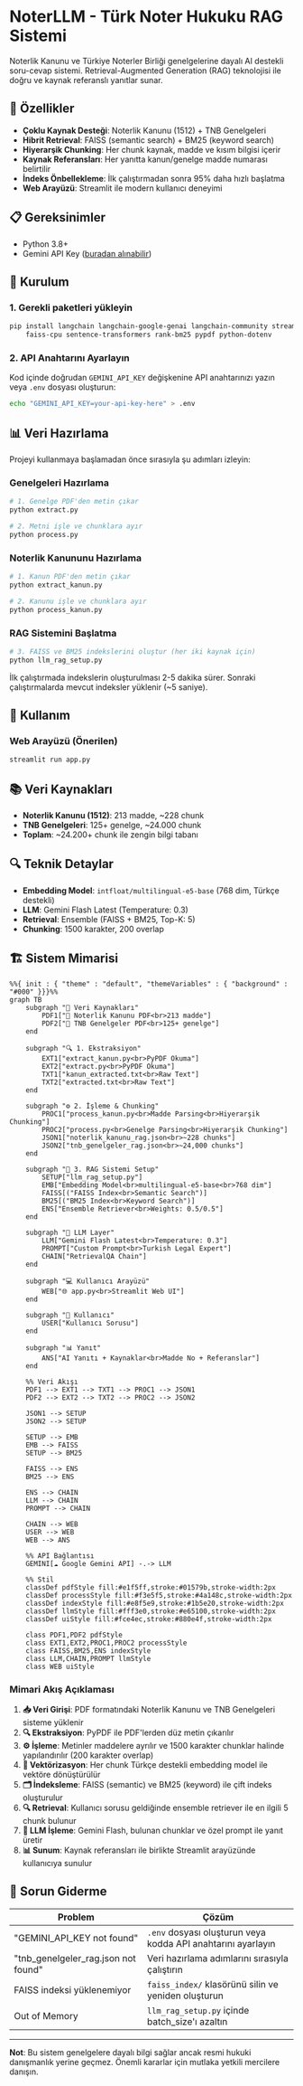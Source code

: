 # NoterLLM - Türk Noter Hukuku RAG Sistemi

Noterlik Kanunu ve Türkiye Noterler Birliği genelgelerine dayalı AI destekli soru-cevap sistemi. Retrieval-Augmented Generation (RAG) teknolojisi ile doğru ve kaynak referanslı yanıtlar sunar.

## 🚀 Özellikler

- **Çoklu Kaynak Desteği**: Noterlik Kanunu (1512) + TNB Genelgeleri
- **Hibrit Retrieval**: FAISS (semantic search) + BM25 (keyword search)
- **Hiyerarşik Chunking**: Her chunk kaynak, madde ve kısım bilgisi içerir
- **Kaynak Referansları**: Her yanıtta kanun/genelge madde numarası belirtilir
- **İndeks Önbellekleme**: İlk çalıştırmadan sonra 95% daha hızlı başlatma
- **Web Arayüzü**: Streamlit ile modern kullanıcı deneyimi

## 📋 Gereksinimler

- Python 3.8+
- Gemini API Key ([buradan alınabilir](https://makersuite.google.com/app/apikey))

## 🔧 Kurulum

### 1. Gerekli paketleri yükleyin
```bash
pip install langchain langchain-google-genai langchain-community streamlit \
    faiss-cpu sentence-transformers rank-bm25 pypdf python-dotenv
```

### 2. API Anahtarını Ayarlayın
Kod içinde doğrudan `GEMINI_API_KEY` değişkenine API anahtarınızı yazın veya `.env` dosyası oluşturun:
```bash
echo "GEMINI_API_KEY=your-api-key-here" > .env
```

## 📊 Veri Hazırlama

Projeyi kullanmaya başlamadan önce sırasıyla şu adımları izleyin:

### Genelgeleri Hazırlama
```bash
# 1. Genelge PDF'den metin çıkar
python extract.py

# 2. Metni işle ve chunklara ayır
python process.py
```

### Noterlik Kanununu Hazırlama
```bash
# 1. Kanun PDF'den metin çıkar
python extract_kanun.py

# 2. Kanunu işle ve chunklara ayır
python process_kanun.py
```

### RAG Sistemini Başlatma
```bash
# 3. FAISS ve BM25 indekslerini oluştur (her iki kaynak için)
python llm_rag_setup.py
```

İlk çalıştırmada indekslerin oluşturulması 2-5 dakika sürer. Sonraki çalıştırmalarda mevcut indeksler yüklenir (~5 saniye).

## 💬 Kullanım

### Web Arayüzü (Önerilen)
```bash
streamlit run app.py
```

## 📚 Veri Kaynakları

- **Noterlik Kanunu (1512)**: 213 madde, ~228 chunk
- **TNB Genelgeleri**: 125+ genelge, ~24.000 chunk
- **Toplam**: ~24.200+ chunk ile zengin bilgi tabanı

## 🔍 Teknik Detaylar

- **Embedding Model**: `intfloat/multilingual-e5-base` (768 dim, Türkçe destekli)
- **LLM**: Gemini Flash Latest (Temperature: 0.3)
- **Retrieval**: Ensemble (FAISS + BM25, Top-K: 5)
- **Chunking**: 1500 karakter, 200 overlap

## 🏗️ Sistem Mimarisi

```mermaid
%%{ init : { "theme" : "default", "themeVariables" : { "background" : "#000" }}}%%
graph TB
    subgraph "📁 Veri Kaynakları"
        PDF1["📄 Noterlik Kanunu PDF<br>213 madde"]
        PDF2["📄 TNB Genelgeler PDF<br>125+ genelge"]
    end

    subgraph "🔍 1. Ekstraksiyon"
        EXT1["extract_kanun.py<br>PyPDF Okuma"]
        EXT2["extract.py<br>PyPDF Okuma"]
        TXT1["kanun_extracted.txt<br>Raw Text"]
        TXT2["extracted.txt<br>Raw Text"]
    end

    subgraph "⚙️ 2. İşleme & Chunking"
        PROC1["process_kanun.py<br>Madde Parsing<br>Hiyerarşik Chunking"]
        PROC2["process.py<br>Genelge Parsing<br>Hiyerarşik Chunking"]
        JSON1["noterlik_kanunu_rag.json<br>~228 chunks"]
        JSON2["tnb_genelgeler_rag.json<br>~24,000 chunks"]
    end

    subgraph "🧠 3. RAG Sistemi Setup"
        SETUP["llm_rag_setup.py"]
        EMB["Embedding Model<br>multilingual-e5-base<br>768 dim"]
        FAISS[("FAISS Index<br>Semantic Search")]
        BM25[("BM25 Index<br>Keyword Search")]
        ENS["Ensemble Retriever<br>Weights: 0.5/0.5"]
    end

    subgraph "🤖 LLM Layer"
        LLM["Gemini Flash Latest<br>Temperature: 0.3"]
        PROMPT["Custom Prompt<br>Turkish Legal Expert"]
        CHAIN["RetrievalQA Chain"]
    end

    subgraph "💻 Kullanıcı Arayüzü"
        WEB["🌐 app.py<br>Streamlit Web UI"]
    end

    subgraph "👤 Kullanıcı"
        USER["Kullanıcı Sorusu"]
    end

    subgraph "📊 Yanıt"
        ANS["AI Yanıtı + Kaynaklar<br>Madde No + Referanslar"]
    end

    %% Veri Akışı
    PDF1 --> EXT1 --> TXT1 --> PROC1 --> JSON1
    PDF2 --> EXT2 --> TXT2 --> PROC2 --> JSON2
    
    JSON1 --> SETUP
    JSON2 --> SETUP
    
    SETUP --> EMB
    EMB --> FAISS
    SETUP --> BM25
    
    FAISS --> ENS
    BM25 --> ENS
    
    ENS --> CHAIN
    LLM --> CHAIN
    PROMPT --> CHAIN
    
    CHAIN --> WEB
    USER --> WEB
    WEB --> ANS
    
    %% API Bağlantısı
    GEMINI[☁️ Google Gemini API] -.-> LLM

    %% Stil
    classDef pdfStyle fill:#e1f5ff,stroke:#01579b,stroke-width:2px
    classDef processStyle fill:#f3e5f5,stroke:#4a148c,stroke-width:2px
    classDef indexStyle fill:#e8f5e9,stroke:#1b5e20,stroke-width:2px
    classDef llmStyle fill:#fff3e0,stroke:#e65100,stroke-width:2px
    classDef uiStyle fill:#fce4ec,stroke:#880e4f,stroke-width:2px
    
    class PDF1,PDF2 pdfStyle
    class EXT1,EXT2,PROC1,PROC2 processStyle
    class FAISS,BM25,ENS indexStyle
    class LLM,CHAIN,PROMPT llmStyle
    class WEB uiStyle
```

### Mimari Akış Açıklaması

1. **📥 Veri Girişi**: PDF formatındaki Noterlik Kanunu ve TNB Genelgeleri sisteme yüklenir
2. **🔍 Ekstraksiyon**: PyPDF ile PDF'lerden düz metin çıkarılır
3. **⚙️ İşleme**: Metinler maddelere ayrılır ve 1500 karakter chunklar halinde yapılandırılır (200 karakter overlap)
4. **🧠 Vektörizasyon**: Her chunk Türkçe destekli embedding model ile vektöre dönüştürülür
5. **🗂️ İndeksleme**: FAISS (semantic) ve BM25 (keyword) ile çift indeks oluşturulur
6. **🔍 Retrieval**: Kullanıcı sorusu geldiğinde ensemble retriever ile en ilgili 5 chunk bulunur
7. **🤖 LLM İşleme**: Gemini Flash, bulunan chunklar ve özel prompt ile yanıt üretir
8. **📊 Sunum**: Kaynak referansları ile birlikte Streamlit arayüzünde kullanıcıya sunulur

## 🐛 Sorun Giderme

| Problem | Çözüm |
|---------|-------|
| "GEMINI_API_KEY not found" | `.env` dosyası oluşturun veya kodda API anahtarını ayarlayın |
| "tnb_genelgeler_rag.json not found" | Veri hazırlama adımlarını sırasıyla çalıştırın |
| FAISS indeksi yüklenemiyor | `faiss_index/` klasörünü silin ve yeniden oluşturun |
| Out of Memory | `llm_rag_setup.py` içinde batch_size'ı azaltın |

---

**Not**: Bu sistem genelgelere dayalı bilgi sağlar ancak resmi hukuki danışmanlık yerine geçmez. Önemli kararlar için mutlaka yetkili mercilere danışın.

